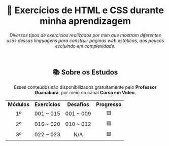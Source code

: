<h1 align="center">
  🧾 Exercícios de HTML e CSS durante minha aprendizagem
</h1>
<p align="center">
  <em>Diversos tipos de exercícios realizados por mim que mostram diferentes usos dessas linguagens para construir páginas web estáticas, aos poucos evoluindo em complexidade.</em>
</p>
<br>
<h2 align="center">
  📚 Sobre os Estudos
</h2>
<p align="center">
  Esses conteúdos são disponibilizados gratuitamente pelo <strong>Professor Guanabara</strong>, por meio do canal <strong>Curso em Vídeo</strong>.<br>
</p>
<table align="center">
  <tr align="center">
    <td><strong>Módulos</strong></td>
    <td><strong>Exercícios</strong></td>
    <td><strong>Desafios</strong></td>
    <td><strong>Progresso</strong></td>
  </tr>
  <tr align="center">
    <td>1º</td>
    <td>001 ~ 015</td>
    <td>001 ~ 009</td>
    <td>🟨</td>
  </tr>
  <tr align="center">
    <td>2º</td>
    <td>016 ~ 020</td>
    <td>010 ~ 012</td>
    <td>🟥</td>
  </tr>
  <tr align="center">
    <td>3º</td>
    <td>022 ~ 023</td>
    <td>N/A</td>
    <td>🟥</td>
  </tr>
  </tr>
</table>

